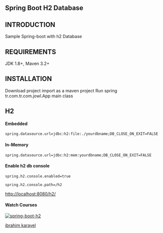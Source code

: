 Spring Boot H2 Database 
------------

INTRODUCTION
------------
Sample Spring-boot with h2 Database

REQUIREMENTS
------------
JDK 1.8+, Maven 3.2+ 

INSTALLATION
------------
Download project import as a maven project 
Run spring tr.com.tr.com.jowl.App main class

H2
------------
#### Embedded
```spring.datasource.url=jdbc:h2:file:./yourdbname;DB_CLOSE_ON_EXIT=FALSE```
#### In-Memory
```spring.datasource.url=jdbc:h2:mem:yourdbname;DB_CLOSE_ON_EXIT=FALSE```
#### Enable h2 db console 
```spring.h2.console.enabled=true```

```spring.h2.console.path=/h2```

[http://localhost:8080/h2/](http://localhost:8080/h2/)

#### Watch Courses
[![spring-boot-h2](https://img.youtube.com/vi/xkGApfiqELE/0.jpg)](https://youtu.be/xkGApfiqELE)


[ibrahim karayel](https://www.linkedin.com/in/ibrahimkarayel/)
